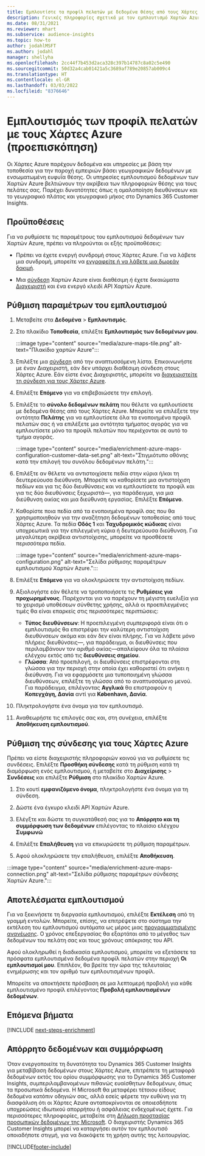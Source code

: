 ```yaml
---
title: Εμπλουτίστε τα προφίλ πελατών με δεδομένα θέσης από τους Χάρτες Azure
description: Γενικές πληροφορίες σχετικά με τον εμπλουτισμό Χαρτών Azure πρώτα.
ms.date: 08/31/2021
ms.reviewer: mhart
ms.subservice: audience-insights
ms.topic: how-to
author: jodahlMSFT
ms.author: jodahl
manager: shellyha
ms.openlocfilehash: 2cc44f7b453d2aca328c397b14787c8a02c5e490
ms.sourcegitcommit: 50d32a4cab01421a5c3689af789e20857ab009c4
ms.translationtype: HT
ms.contentlocale: el-GR
ms.lasthandoff: 03/03/2022
ms.locfileid: "8376646"
---
```

# <a name="enrichment-of-customer-profiles-with-azure-maps-preview"></a>Εμπλουτισμός των προφίλ πελατών με τους Χάρτες Azure (προεπισκόπηση)

Οι Χάρτες Azure παρέχουν δεδομένα και υπηρεσίες με βάση την τοποθεσία για την παροχή εμπειριών βάσει γεωγραφικών δεδομένων με ενσωματωμένη ευφυΐα θέσης. Οι υπηρεσίες εμπλουτισμού δεδομένων των Χαρτών Azure βελτιώνουν την ακρίβεια των πληροφοριών θέσης για τους πελάτες σας. Παρέχει δυνατότητες όπως η ομαλοποίηση διευθύνσεων και το γεωγραφικό πλάτος και γεωγραφικό μήκος στο Dynamics 365 Customer Insights.

## <a name="prerequisites"></a>Προϋποθέσεις

Για να ρυθμίσετε τις παραμέτρους του εμπλουτισμού δεδομένων των Χαρτών Azure, πρέπει να πληρούνται οι εξής προϋποθέσεις:

- Πρέπει να έχετε ενεργή συνδρομή στους Χάρτες Azure. Για να λάβετε μια συνδρομή, μπορείτε να [εγγραφείτε ή να λάβετε μια δωρεάν δοκιμή](https://azure.microsoft.com/services/azure-maps/).

- Μια [σύνδεση](connections.md) Χαρτών Azure είναι διαθέσιμη *ή* έχετε δικαιώματα [Διαχειριστή](permissions.md#admin) και ένα ενεργό κλειδί API Χαρτών Azure.

## <a name="configure-the-enrichment"></a>Ρύθμιση παραμέτρων του εμπλουτισμού

1. Μεταβείτε στα **Δεδομένα** > **Εμπλουτισμός**. 

1. Στο πλακίδιο **Τοποθεσία**, επιλέξτε **Εμπλουτισμός των δεδομένων μου**.

   :::image type="content" source="media/azure-maps-tile.png" alt-text="Πλακίδιο χαρτών Azure":::

1. Επιλέξτε μια [σύνδεση](connections.md) από την αναπτυσσόμενη λίστα. Επικοινωνήστε με έναν Διαχειριστή, εάν δεν υπάρχει διαθέσιμη σύνδεση στους Χάρτες Azure. Εάν είστε ένας Διαχειριστής, μπορείτε να [διαχειριστείτε τη σύνδεση για τους Χάρτες Azure](#configure-the-connection-for-azure-maps). 

1. Επιλέξτε **Επόμενο** για να επιβεβαιώσετε την επιλογή.

1. Επιλέξτε το **σύνολο δεδομένων πελάτη** που θέλετε να εμπλουτίσετε με δεδομένα θέσης από τους Χάρτες Azure. Μπορείτε να επιλέξετε την οντότητα **Πελάτης** για να εμπλουτίσετε όλα τα ενοποιημένα προφίλ πελατών σας ή να επιλέξετε μια οντότητα τμήματος αγοράς για να εμπλουτίσετε μόνο τα προφίλ πελατών που περιέχονται σε αυτό το τμήμα αγοράς.

    :::image type="content" source="media/enrichment-azure-maps-configuration-customer-data-set.png" alt-text="Στιγμιότυπο οθόνης κατά την επιλογή του συνόλου δεδομένων πελάτη.":::

1. Επιλέξτε αν θέλετε να αντιστοιχίσετε πεδία στην κύρια ή/και τη δευτερεύουσα διεύθυνση. Μπορείτε να καθορίσετε μια αντιστοίχιση πεδίων και για τις δύο διευθύνσεις και να εμπλουτίσετε τα προφίλ και για τις δύο διευθύνσεις ξεχωριστά&mdash;, για παράδειγμα, για μια διεύθυνση οικίας και μια διεύθυνση εργασίας. Επιλέξτε **Επόμενο**.

1. Καθορίστε ποια πεδία από τα ενοποιημένα προφίλ σας που θα χρησιμοποιηθούν για την αναζήτηση δεδομένων τοποθεσίας από τους Χάρτες Azure. Τα πεδία **Οδός 1** και **Ταχυδρομικός κώδικας** είναι υποχρεωτικά για την επιλεγμένη κύρια ή δευτερεύουσα διεύθυνση. Για μεγαλύτερη ακρίβεια αντιστοίχισης, μπορείτε να προσθέσετε περισσότερα πεδία.

   :::image type="content" source="media/enrichment-azure-maps-configuration.png" alt-text="Σελίδα ρύθμισης παραμέτρων εμπλουτισμού Χαρτών Azure.":::

1. Επιλέξτε **Επόμενο** για να ολοκληρώσετε την αντιστοίχιση πεδίων.

1. Αξιολογήστε εάν θέλετε να τροποποιήσετε τις **Ρυθμίσεις για προχωρημένους**. Παρέχονται για να παρέχουν τη μέγιστη ευελιξία για το χειρισμό υποθέσεων σύνθετης χρήσης, αλλά οι προεπιλεγμένες τιμές θα είναι επαρκείς στις περισσότερες περιπτώσεις:
   - **Τύπος διευθύνσεων**: Η προεπιλεγμένη συμπεριφορά είναι ότι ο εμπλουτισμός θα επιστρέψει την καλύτερη αντιστοίχιση διευθύνσεων ακόμα και εάν δεν είναι πλήρης. Για να λάβετε μόνο πλήρεις διευθύνσεις&mdash;, για παράδειγμα, οι διευθύνσεις που περιλαμβάνουν τον αριθμό οικίας&mdash;απαλείφουν όλα τα πλαίσια ελέγχου εκτός από τις **διευθύνσεις σημείου**. 
   - **Γλώσσα**: Από προεπιλογή, οι διευθύνσεις επιστρέφονται στη γλώσσα για την περιοχή στην οποία έχει καθοριστεί ότι ανήκει η διεύθυνση. Για να εφαρμόσετε μια τυποποιημένη γλώσσα διευθύνσεων, επιλέξτε τη γλώσσα από το αναπτυσσόμενο μενού. Για παράδειγμα, επιλέγοντας **Αγγλικά** θα επιστραφούν η **Κοπεγχάγη, Δανία** αντί για **København, Δανία**.

1. Πληκτρολογήστε ένα όνομα για τον εμπλουτισμό.

1. Αναθεωρήστε τις επιλογές σας και, στη συνέχεια, επιλέξτε **Αποθήκευση εμπλουτισμού**.

## <a name="configure-the-connection-for-azure-maps"></a>Ρύθμιση της σύνδεσης για τους Χάρτες Azure

Πρέπει να είστε διαχειριστής πληροφοριών κοινού για να ρυθμίσετε τις συνδέσεις. Επιλέξτε **Προσθήκη σύνδεσης** κατά τη ρύθμιση κατά τη διαμόρφωση ενός εμπλουτισμού, ή μεταβείτε στο **Διαχείρισης** > **Συνδέσεις** και επιλέξτε **Ρύθμιση** στο πλακίδιο Χαρτών Azure.

1. Στο κουτί **εμφανιζόμενο όνομα**, πληκτρολογήστε ένα όνομα για τη σύνδεση.

1. Δώστε ένα έγκυρο κλειδί API Χαρτών Azure.

1. Ελέγξτε και δώστε τη συγκατάθεσή σας για το **Απόρρητο και τη συμμόρφωση των δεδομένων** επιλέγοντας το πλαίσιο ελέγχου **Συμφωνώ**

1. Επιλέξτε **Επαλήθευση** για να επικυρώσετε τη ρύθμιση παραμέτρων.

1. Αφού ολοκληρώσετε την επαλήθευση, επιλέξτε **Αποθήκευση**.

:::image type="content" source="media/enrichment-azure-maps-connection.png" alt-text="Σελίδα ρύθμισης παραμέτρων σύνδεσης Χαρτών Azure.":::

## <a name="enrichment-results"></a>Αποτελέσματα εμπλουτισμού

Για να ξεκινήσετε τη διεργασία εμπλουτισμού, επιλέξτε **Εκτέλεση** από τη γραμμή εντολών. Μπορείτε, επίσης, να επιτρέψετε στο σύστημα την εκτέλεση του εμπλουτισμού αυτόματα ως μέρος μιας [προγραμματισμένης ανανέωσης](system.md#schedule-tab). Ο χρόνος επεξεργασίας θα εξαρτάται από το μέγεθος των δεδομένων του πελάτη σας και τους χρόνους απόκρισης του API.

Αφού ολοκληρωθεί η διαδικασία εμπλουτισμού, μπορείτε να εξετάσετε τα πρόσφατα εμπλουτισμένα δεδομένα προφίλ πελατών στην περιοχή **Οι εμπλουτισμοί μου**. Επιπλέον, θα βρείτε την ώρα της τελευταίας ενημέρωσης και τον αριθμό των εμπλουτισμένων προφίλ.

Μπορείτε να αποκτήσετε πρόσβαση σε μια λεπτομερή προβολή για κάθε εμπλουτισμένο προφίλ επιλέγοντας **Προβολή εμπλουτισμένων δεδομένων**.

## <a name="next-steps"></a>Επόμενα βήματα

[!INCLUDE [next-steps-enrichment](../includes/next-steps-enrichment.md)]

## <a name="data-privacy-and-compliance"></a>Απόρρητο δεδομένων και συμμόρφωση

Όταν ενεργοποιείτε τη δυνατότητα του Dynamics 365 Customer Insights για μεταβίβαση δεδομένων στους Χάρτες Azure, επιτρέπετε τη μεταφορά δεδομένων εκτός του ορίου συμμόρφωσης για το Dynamics 365 Customer Insights, συμπεριλαμβανομένων πιθανώς ευαίσθητων δεδομένων, όπως τα προσωπικά δεδομένα. Η Microsoft θα μεταφέρει τέτοιου είδους δεδομένα κατόπιν οδηγιών σας, αλλά εσείς φέρετε την ευθύνη για τη διασφάλιση ότι οι Χάρτες Azure ανταποκρίνονται σε οποιεσδήποτε υποχρεώσεις ιδιωτικού απορρήτου ή ασφάλειας ενδεχομένως έχετε. Για περισσότερες πληροφορίες, μεταβείτε στη [Δήλωση προστασίας προσωπικών δεδομένων της Microsoft](https://go.microsoft.com/fwlink/?linkid=396732).
Ο διαχειριστής Dynamics 365 Customer Insights μπορεί να καταργήσει αυτόν τον εμπλουτισό οποιαδήποτε στιγμή, για να διακόψετε τη χρήση αυτής της λειτουργίας.

[!INCLUDE[footer-include](../includes/footer-banner.md)]
